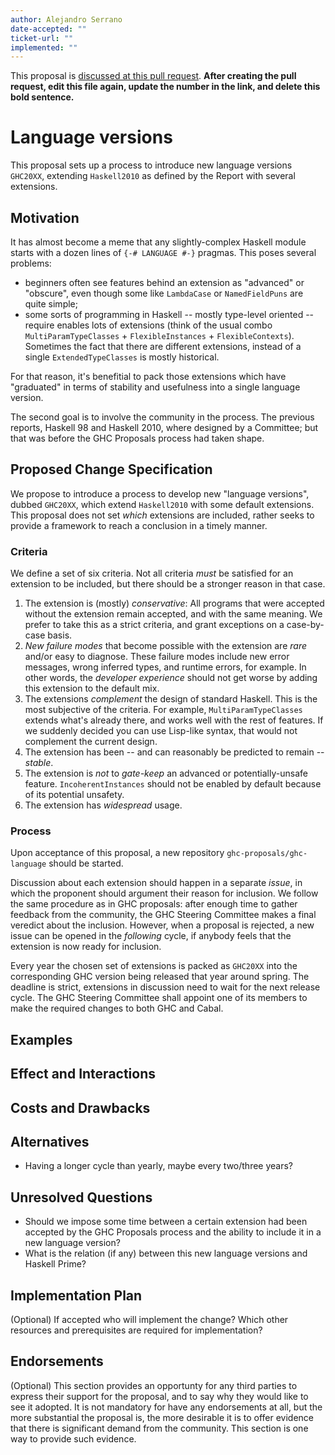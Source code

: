 ```yaml
---
author: Alejandro Serrano
date-accepted: ""
ticket-url: ""
implemented: ""
---
```


This proposal is [discussed at this pull request](https://github.com/ghc-proposals/ghc-proposals/pull/0>).
**After creating the pull request, edit this file again, update the number in
the link, and delete this bold sentence.**

# Language versions

This proposal sets up a process to introduce new language versions `GHC20XX`, extending `Haskell2010` as defined by the Report with several extensions.

## Motivation

It has almost become a meme that any slightly-complex Haskell module starts with a dozen lines of `{-# LANGUAGE #-}` pragmas. This poses several problems:

- beginners often see features behind an extension as "advanced" or "obscure", even though some like `LambdaCase` or `NamedFieldPuns` are quite simple;
- some sorts of programming in Haskell -- mostly type-level oriented -- require enables lots of extensions (think of the usual combo `MultiParamTypeClasses` + `FlexibleInstances` + `FlexibleContexts`). Sometimes the fact that there are different extensions, instead of a single `ExtendedTypeClasses` is mostly historical.

For that reason, it's benefitial to pack those extensions which have "graduated" in terms of stability and usefulness into a single language version.

The second goal is to involve the community in the process. The previous reports, Haskell 98 and Haskell 2010, where designed by a Committee; but that was before the GHC Proposals process had taken shape.

## Proposed Change Specification

We propose to introduce a process to develop new "language versions", dubbed `GHC20XX`, which extend `Haskell2010` with some default extensions. This proposal does not set _which_ extensions are included, rather seeks to provide a framework to reach a conclusion in a timely manner.

### Criteria

We define a set of six criteria. Not all criteria _must_ be satisfied for an extension to be included, but there should be a stronger reason in that case.

1. The extension is (mostly) _conservative_: All programs that were accepted without the extension remain accepted, and with the same meaning. We prefer to take this as a strict criteria, and grant exceptions on a case-by-case basis.
2. _New failure modes_ that become possible with the extension are _rare_ and/or easy to diagnose. These failure modes include new error messages, wrong inferred types, and runtime errors, for example. In other words, the _developer experience_ should not get worse by adding this extension to the default mix.
3. The extensions _complement_ the design of standard Haskell. This is the most subjective of the criteria. For example, `MultiParamTypeClasses` extends what's already there, and works well with the rest of features. If we suddenly decided you can use Lisp-like syntax, that would not complement the current design.
4. The extension has been -- and can reasonably be predicted to remain -- _stable_.
5. The extension is _not_ to _gate-keep_ an advanced or potentially-unsafe feature. `IncoherentInstances` should not be enabled by default because of its potential unsafety.
6. The extension has _widespread_ usage.

### Process

Upon acceptance of this proposal, a new repository `ghc-proposals/ghc-language` should be started.

Discussion about each extension should happen in a separate _issue_, in which the proponent should argument their reason for inclusion. We follow the same procedure as in GHC proposals: after enough time to gather feedback from the community, the GHC Steering Committee makes a final veredict about the inclusion. However, when a proposal is rejected, a new issue can be opened in the _following_ cycle, if anybody feels that the extension is now ready for inclusion.

Every year the chosen set of extensions is packed as `GHC20XX` into the corresponding GHC version being released that year around spring. The deadline is strict, extensions in discussion need to wait for the next release cycle. The GHC Steering Committee shall appoint one of its members to make the required changes to both GHC and Cabal.

## Examples


## Effect and Interactions


## Costs and Drawbacks


## Alternatives

- Having a longer cycle than yearly, maybe every two/three years?

## Unresolved Questions

- Should we impose some time between a certain extension had been accepted by the GHC Proposals process and the ability to include it in a new language version?
- What is the relation (if any) between this new language versions and Haskell Prime?

## Implementation Plan

(Optional) If accepted who will implement the change? Which other resources
and prerequisites are required for implementation?

## Endorsements

(Optional) This section provides an opportunty for any third parties to express their
support for the proposal, and to say why they would like to see it adopted.
It is not mandatory for have any endorsements at all, but the more substantial
the proposal is, the more desirable it is to offer evidence that there is
significant demand from the community.  This section is one way to provide
such evidence.

